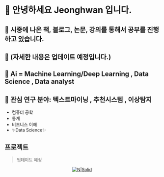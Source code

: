 
# 👋 안녕하세요 Jeonghwan 입니다.
## 🌱 시중에 나온 책, 블로그, 논문, 강의를 통해서 공부를 진행하고 있습니다.
## 👀 (자세한 내용은 업데이트 예정입니다.)
## 🌱 Ai = Machine Learning/Deep Learning , Data Science , Data analyst
## 💞️ 관심 연구 분야: 텍스트마이닝 , 추천시스템 , 이상탐지 

- 컴퓨터 공학
- 통계
- 비즈니스 이해
- ✨Data Science✨

## 프로젝트
> 업데이트 예정
> 
> 
> 
>
> 
>

<div align=center>
	
[![N|Solid](https://cldup.com/dTxpPi9lDf.thumb.png)](https://blog.naver.com/l_jeonghwan)

</div>
  
  
<!---
jeonghwan94/jeonghwan94 is a ✨ special ✨ repository because its `README.md` (this file) appears on your GitHub profile.
You can click the Preview link to take a look at your changes.
--->
